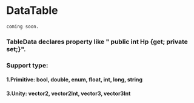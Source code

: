 # DataTable
```
coming soon.
```
### TableData declares property like " public int Hp {get; private set;}".
### Support type:
#### 1.Primitive: bool, double, enum, float, int, long, string
#### 3.Unity: vector2, vector2Int, vector3, vector3Int
